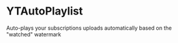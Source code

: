 # YTAutoPlaylist
Auto-plays your subscriptions uploads automatically based on the "watched" watermark
